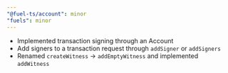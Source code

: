 ```yaml
---
"@fuel-ts/account": minor
"fuels": minor
---
```


- Implemented transaction signing through an Account
- Add signers to a transaction request through `addSigner` or `addSigners`
- Renamed `createWitness` -> `addEmptyWitness` and implemented `addWitness`